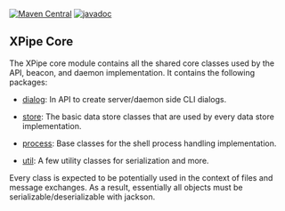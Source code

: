 [![Maven Central](https://maven-badges.herokuapp.com/maven-central/io.xpipe/xpipe-core/badge.svg)](https://maven-badges.herokuapp.com/maven-central/io.xpipe/xpipe-core)
[![javadoc](https://javadoc.io/badge2/io.xpipe/xpipe-core/javadoc.svg)](https://javadoc.io/doc/io.xpipe/xpipe-core)

## XPipe Core

The XPipe core module contains all the shared core classes used by the API, beacon, and daemon implementation.
It contains the following packages:

- [dialog](src/main/java/io/xpipe/core/dialog): In API to create server/daemon side CLI dialogs.

- [store](src/main/java/io/xpipe/core/store): The basic data store classes that are used by every data store implementation.

- [process](src/main/java/io/xpipe/core/process): Base classes for the shell process handling implementation.

- [util](src/main/java/io/xpipe/core/source): A few utility classes for serialization and more.

Every class is expected to be potentially used in the context of files and message exchanges.
As a result, essentially all objects must be serializable/deserializable with jackson.


